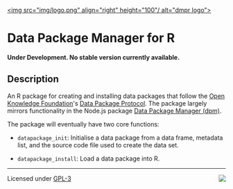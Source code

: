 [<img src="img/logo.png" align="right" height="100"/ alt="dmpr logo">]()

Data Package Manager for R
====

**Under Development. No stable version currently available.**

## Description

An R package for creating and installing data packages that follow the
[Open Knowledge Foundation](https://okfn.org/)'s
[Data Package Protocol](http://dataprotocols.org/data-packages/).
The package largely mirrors functionality in the Node.js package
[Data Package Manager (dpm)](https://github.com/okfn/dpm).

The package will eventually have two core functions:

- `datapackage_init`: Initialise a data package from a data frame,
metadata list, and the source code file used to create the data set.

- `datapackage_install`: Load a data package into R.

---

[<img src="http://media.tumblr.com/023c285c14ef01953d3b67ffe789004d/tumblr_inline_mor1uu2OOZ1qz4rgp.png" height = "100" align="right" />](http://nadrosia.tumblr.com/post/53520500877/made-in-berlin-badge-update)

Licensed under [GPL-3](https://github.com/christophergandrud/simPH/blob/master/LICENSE.md)
